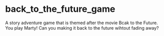 # back_to_the_future_game

A story adventure game that is themed after the movie Bcak to the Future. You play Marty! Can you making it back to the future wihtout fading away?
